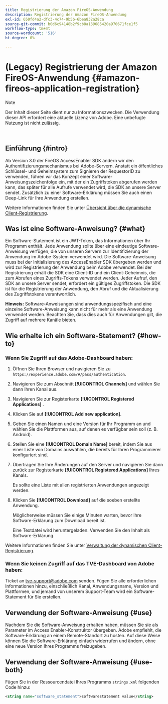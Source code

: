 ```yaml
---
title: Registrierung der Amazon FireOS-Anwendung
description: Registrierung der Amazon FireOS-Anwendung
exl-id: 650fd4a2-dfc3-4c74-9b5b-6bea832a28ca
source-git-commit: b0d6c94148b2f9cb8a139685420a970671fce1f5
workflow-type: tm+mt
source-wordcount: '516'
ht-degree: 0%

---
```


# (Legacy) Registrierung der Amazon FireOS-Anwendung {#amazon-fireos-application-registration}

>[!NOTE]
>
>Der Inhalt dieser Seite dient nur zu Informationszwecken. Die Verwendung dieser API erfordert eine aktuelle Lizenz von Adobe. Eine unbefugte Nutzung ist nicht zulässig.

</br>

## Einführung {#intro}

Ab Version 3.0 der FireOS AccessEnabler SDK ändern wir den Authentifizierungsmechanismus bei Adobe-Servern. Anstatt ein öffentliches Schlüssel- und Geheimsystem zum Signieren der RequestorID zu verwenden, führen wir das Konzept einer Software-Anweisungszeichenfolge ein, mit der ein Zugriffstoken abgerufen werden kann, das später für alle Aufrufe verwendet wird, die SDK an unsere Server sendet. Zusätzlich zu einer Software-Erklärung müssen Sie auch einen Deep-Link für Ihre Anwendung erstellen.

Weitere Informationen finden Sie unter [Übersicht über die dynamische Client-Registrierung](../../../rest-apis/rest-api-dcr/dynamic-client-registration-overview.md).

## Was ist eine Software-Anweisung? {#what}

Ein Software-Statement ist ein JWT-Token, das Informationen über Ihr Programm enthält. Jede Anwendung sollte über eine eindeutige Software-Anweisung verfügen, die von unseren Servern zur Identifizierung der Anwendung im Adobe-System verwendet wird. Die Software-Anweisung muss bei der Initialisierung des AccessEnabler SDK übergeben werden und wird zur Registrierung der Anwendung beim Adobe verwendet. Bei der Registrierung erhält die SDK eine Client-ID und ein Client-Geheimnis, die zum Abrufen eines Zugriffs-Tokens verwendet werden. Jeder Aufruf, den SDK an unsere Server sendet, erfordert ein gültiges Zugriffstoken. Die SDK ist für die Registrierung der Anwendung, den Abruf und die Aktualisierung des Zugriffstokens verantwortlich.

**Hinweis:** Software-Anweisungen sind anwendungsspezifisch und eine einzelne Software-Anweisung kann nicht für mehr als eine Anwendung verwendet werden. Beachten Sie, dass dies auch für Anwendungen gilt, die Zugriff auf mehrere Kanäle bieten.

## Wie erhalte ich ein Software-Statement? {#how-to}

### Wenn Sie Zugriff auf das Adobe-Dashboard haben:

1. Öffnen Sie Ihren Browser und navigieren Sie zu `https://experience.adobe.com/#/pass/authentication`.

1. Navigieren Sie zum Abschnitt **[!UICONTROL Channels]** und wählen Sie dann Ihren Kanal aus.

1. Navigieren Sie zur Registerkarte **[!UICONTROL Registered Applications]** .

1. Klicken Sie auf **[!UICONTROL Add new application]**.

1. Geben Sie einen Namen und eine Version für Ihr Programm an und wählen Sie die Plattformen aus, auf denen es verfügbar sein soll (z. B. Android).

1. Stellen Sie eine **[!UICONTROL Domain Name]** bereit, indem Sie aus einer Liste von Domains auswählen, die bereits für Ihren Programmierer konfiguriert sind.

1. Übertragen Sie Ihre Änderungen auf den Server und navigieren Sie dann zurück zur Registerkarte **[!UICONTROL Registered Applications]** Ihres Kanals.

   Es sollte eine Liste mit allen registrierten Anwendungen angezeigt werden.

1. Klicken Sie **[!UICONTROL Download]** auf die soeben erstellte Anwendung.

   Möglicherweise müssen Sie einige Minuten warten, bevor Ihre Software-Erklärung zum Download bereit ist.

   Eine Textdatei wird heruntergeladen. Verwenden Sie den Inhalt als Software-Erklärung.

Weitere Informationen finden Sie unter [Verwaltung der dynamischen Client-Registrierung](../../../rest-apis/rest-api-dcr/dynamic-client-registration-overview.md#dynamic-client-registration-management).

### Wenn Sie keinen Zugriff auf das TVE-Dashboard von Adobe haben:

Ticket an [tve-support@adobe.com](mailto:tve-support@adobe.com) senden. Fügen Sie alle erforderlichen Informationen hinzu, einschließlich Kanal, Anwendungsname, Version und Plattformen, und jemand von unserem Support-Team wird ein Software-Statement für Sie erstellen.

## Verwendung der Software-Anweisung {#use}

Nachdem Sie die Software-Anweisung erhalten haben, müssen Sie sie als Parameter im Access Enabler-Konstruktor übergeben. Adobe empfiehlt, die Software-Erklärung an einem Remote-Standort zu hosten. Auf diese Weise können Sie die Software-Erklärung einfach widerrufen und ändern, ohne eine neue Version Ihres Programms freizugeben.

## Verwendung der Software-Anweisung {#use-both}

Fügen Sie in der Ressourcendatei Ihres Programms `strings.xml` folgenden Code hinzu:

```XML
<string name="software_statement">softwarestatement value</string>
```
